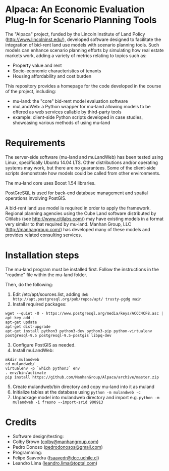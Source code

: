 # Alpaca: An Economic Evaluation Plug-In for Scenario Planning Tools
The "Alpaca" project, funded by the Lincoln Institute of Land Policy (http://www.lincolninst.edu/), developed software designed to facilitate the integration of bid-rent land use models with scenario planning tools.  Such models can enhance scenario planning efforts by simulating how real estate markets work, adding a variety of metrics relating to topics such as:
* Property value and rent
* Socio-economic characteristics of tenants
* Housing affordability and cost burden

This repository provides a homepage for the code developed in the course of the project, including:
* mu-land: the "core" bid-rent model evaluation software
* muLandWeb: a Python wrapper for mu-land allowing models to be offered as web services callable by third-party tools
* example: client-side Python scripts developed in case studies, showcasing various methods of using mu-land

# Requirements
The server-side software (mu-land and muLandWeb) has been tested using Linux, specifically Ubuntu 14.04 LTS.  Other distributions and/or operating systems may work, but there are no guarantees.  Some of the client-side scripts demonstrate how models could be called from other environments.

The mu-land core uses Boost 1.54 libraries.

PostGreSQL is used for back-end database management and spatial operations involving PostGIS.

A bid-rent land use model is required in order to apply the framework.  Regional planning agencies using the Cube Land software distributed by Citilabs (see http://www.citilabs.com/) may have existing models in a format very similar to that required by mu-land.  Manhan Group, LLC (http://manhangroup.com/) has developed many of these models and provides related consulting services.

# Installation steps
The mu-land program must be installed first.  Follow the instructions in the "readme" file within the mu-land folder.

Then, do the following:
 1. Edit /etc/apt/sources.list, adding ```deb http://apt.postgresql.org/pub/repos/apt/ trusty-pgdg main```
 2. Install required packages:
 
  ```Shell
  wget --quiet -O - https://www.postgresql.org/media/keys/ACCC4CF8.asc | apt-key add -
  apt-get update
  apt-get dist-upgrade
  apt-get install python3 python3-dev python3-pip python-virtualenv postgresql-9.5 postgresql-9.5-postgis libpq-dev
  ```
 3. Configure PostGIS as needed.
 4. Install muLandWeb:
 
 ```Shell
 mkdir mulandweb
 cd mulandweb/
 virtualenv -p `which python3` env
 . env/bin/activate
 pip install https://github.com/ManhanGroup/Alpaca/archive/master.zip
 ```
 5. Create mulandweb/bin directory and copy mu-land into it as muland
 6. Initialize tables at the database using ```python -m mulandweb -c```
 7. Unpackage model into mulandweb directory and import e.g. ```python -m mulandweb -i fresno --import-srid 900913```
 
# Credits
* Software design/testing: 
 * Colby Brown (colby@manhangroup.com)
 * Pedro Donoso (pedrodonosos@gmail.com)
* Programming:
 * Felipe Saavedra (fsaavedr@dcc.uchile.cl)
 * Leandro Lima (leandro.lima@toptal.com)
